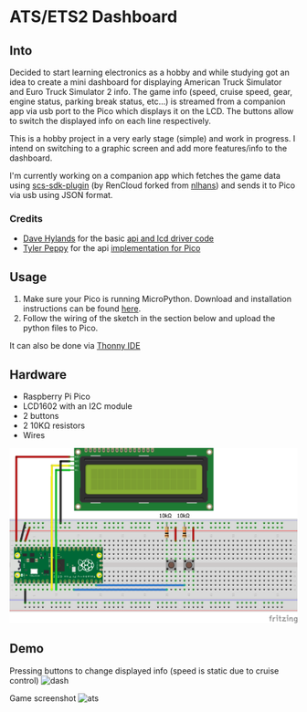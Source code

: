 # ATS/ETS2 Dashboard

## Into

Decided to start learning electronics as a hobby and while studying got an idea to create a mini dashboard for displaying American Truck Simulator and Euro Truck Simulator 2 info. The game info (speed, cruise speed, gear, engine status, parking break status, etc...) is streamed from a companion app via usb port to the Pico which displays it on the LCD. The buttons allow to switch the displayed info on each line respectively.

This is a hobby project in a very early stage (simple) and work in progress. I intend on switching to a graphic screen and add more features/info to the dashboard.

I'm currently working on a companion app which fetches the game data using [scs-sdk-plugin](https://github.com/RenCloud/scs-sdk-plugin) (by RenCloud forked from [nlhans](https://github.com/nlhans/ets2-sdk-plugin)) and sends it to Pico via usb using JSON format.

### Credits

-   [Dave Hylands](https://github.com/dhylands) for the basic [api and lcd driver code](https://github.com/dhylands/python_lcd/tree/master/lcd)
-   [Tyler Peppy](https://github.com/T-622) for the api [implementation for Pico](https://github.com/T-622/RPI-PICO-I2C-LCD)

## Usage

1. Make sure your Pico is running MicroPython. Download and installation instructions can be found [here](https://micropython.org/download/RPI_PICO/).
2. Follow the wiring of the sketch in the section below and upload the python files to Pico.

It can also be done via [Thonny IDE](https://thonny.org/)

## Hardware

-   Raspberry Pi Pico
-   LCD1602 with an I2C module
-   2 buttons
-   2 10KΩ resistors
-   Wires

![hardware](fritzing.png)

## Demo

Pressing buttons to change displayed info (speed is static due to cruise control)
![dash](https://i.imgur.com/ljpgojK.gif)

Game screenshot
![ats](https://i.imgur.com/at4pYLW.png)

